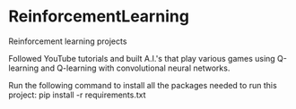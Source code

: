 # ReinforcementLearning
Reinforcement learning projects

Followed YouTube tutorials and built A.I.'s that play various games using Q-learning and Q-learning with convolutional neural networks.

Run the following command to install all the packages needed to run this project:
pip install -r requirements.txt
